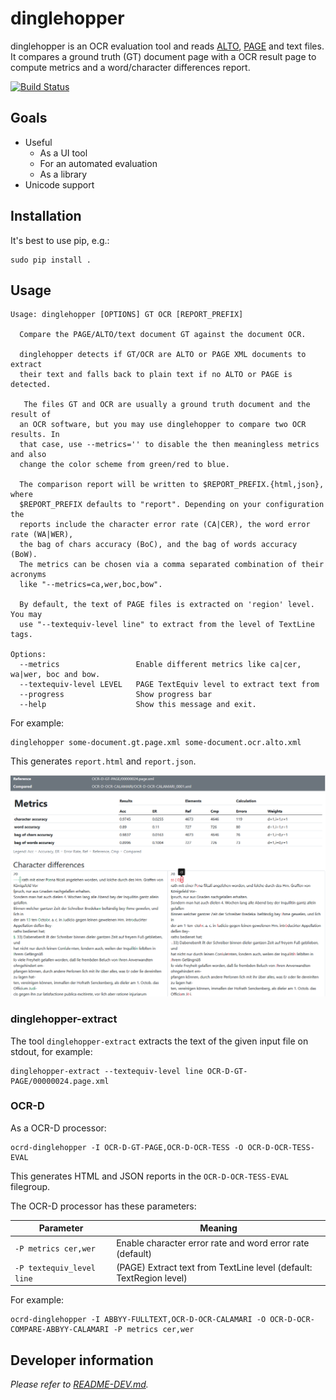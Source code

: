 dinglehopper
============

dinglehopper is an OCR evaluation tool and reads
[ALTO](https://github.com/altoxml),
[PAGE](https://github.com/PRImA-Research-Lab/PAGE-XML) and text files.  It
compares a ground truth (GT) document page with a OCR result page to compute
metrics and a word/character differences report.

[![Build Status](https://circleci.com/gh/qurator-spk/dinglehopper.svg?style=svg)](https://circleci.com/gh/qurator-spk/dinglehopper)

Goals
-----
* Useful
  * As a UI tool
  * For an automated evaluation
  * As a library
* Unicode support

Installation
------------
It's best to use pip, e.g.:
~~~
sudo pip install .
~~~

Usage
-----
~~~
Usage: dinglehopper [OPTIONS] GT OCR [REPORT_PREFIX]

  Compare the PAGE/ALTO/text document GT against the document OCR.

  dinglehopper detects if GT/OCR are ALTO or PAGE XML documents to extract
  their text and falls back to plain text if no ALTO or PAGE is detected.

   The files GT and OCR are usually a ground truth document and the result of
  an OCR software, but you may use dinglehopper to compare two OCR results. In
  that case, use --metrics='' to disable the then meaningless metrics and also
  change the color scheme from green/red to blue.

  The comparison report will be written to $REPORT_PREFIX.{html,json}, where
  $REPORT_PREFIX defaults to "report". Depending on your configuration the
  reports include the character error rate (CA|CER), the word error rate (WA|WER),
  the bag of chars accuracy (BoC), and the bag of words accuracy (BoW).
  The metrics can be chosen via a comma separated combination of their acronyms
  like "--metrics=ca,wer,boc,bow".

  By default, the text of PAGE files is extracted on 'region' level. You may
  use "--textequiv-level line" to extract from the level of TextLine tags.

Options:
  --metrics                 Enable different metrics like ca|cer, wa|wer, boc and bow.
  --textequiv-level LEVEL   PAGE TextEquiv level to extract text from
  --progress                Show progress bar
  --help                    Show this message and exit.
~~~

For example:
~~~
dinglehopper some-document.gt.page.xml some-document.ocr.alto.xml
~~~
This generates `report.html` and `report.json`.

![dinglehopper displaying metrics and character differences](.screenshots/dinglehopper.png?raw=true)

### dinglehopper-extract
The tool `dinglehopper-extract` extracts the text of the given input file on
stdout, for example:

~~~
dinglehopper-extract --textequiv-level line OCR-D-GT-PAGE/00000024.page.xml
~~~

### OCR-D
As a OCR-D processor:
~~~
ocrd-dinglehopper -I OCR-D-GT-PAGE,OCR-D-OCR-TESS -O OCR-D-OCR-TESS-EVAL
~~~
This generates HTML and JSON reports in the `OCR-D-OCR-TESS-EVAL` filegroup.

The OCR-D processor has these parameters:

| Parameter                 | Meaning                                                             |
| ------------------------- | ------------------------------------------------------------------- |
| `-P metrics cer,wer`      | Enable character error rate and word error rate (default)           |
| `-P textequiv_level line` | (PAGE) Extract text from TextLine level (default: TextRegion level) |

For example:
~~~
ocrd-dinglehopper -I ABBYY-FULLTEXT,OCR-D-OCR-CALAMARI -O OCR-D-OCR-COMPARE-ABBYY-CALAMARI -P metrics cer,wer
~~~

Developer information
---------------------
*Please refer to [README-DEV.md](README-DEV.md).*
